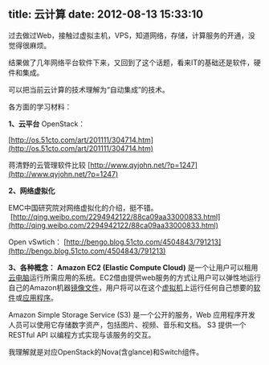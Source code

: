 title: 云计算
date: 2012-08-13 15:33:10
---

过去做过Web，接触过虚拟主机，VPS，知道网络，存储，计算服务的开通，没觉得很麻烦。

结果做了几年网络平台软件下来，又回到了这个话题，看来IT的基础还是软件，硬件和集成。

可以把当前云计算的技术理解为“自动集成”的技术。

各方面的学习材料：

**1、云平台**
OpenStack：

[http://os.51cto.com/art/201111/304714.htm](http://os.51cto.com/art/201111/304714.htm)

蒋清野的云管理软件比较 [http://www.qyjohn.net/?p=1247](http://www.qyjohn.net/?p=1247)

**2、网络虚拟化**

EMC中国研究院对网络虚拟化的介绍，挺不错。
 [http://qing.weibo.com/2294942122/88ca09aa33000833.html](http://qing.weibo.com/2294942122/88ca09aa33000833.html)

Open vSwtich：
[http://bengo.blog.51cto.com/4504843/791213](http://bengo.blog.51cto.com/4504843/791213)

**3、各种概念：**
**Amazon EC2 (Elastic Compute Cloud)** 是一个让用户可以租用[云电脑](http://baike.baidu.com/view/3084840.htm)运行所需应用的系统。EC2借由提供web服务的方式让用户可以弹性地运行自己的Amazon机器[镜像文件](http://baike.baidu.com/view/928.htm)，用户将可以在这个[虚拟机](http://baike.baidu.com/view/1132.htm)上运行任何自己想要的[软件](http://baike.baidu.com/view/37.htm)或[应用程序](http://baike.baidu.com/view/330120.htm)。

Amazon Simple Storage Service (S3) 是一个公开的服务，Web 应用程序开发人员可以使用它存储数字资产，包括图片、视频、音乐和文档。 S3 提供一个 RESTful API 以编程方式实现与该服务的交互。

我理解就是对应OpenStack的Nova(含glance)和Switch组件。